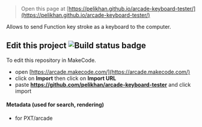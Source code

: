 
> Open this page at [https://pelikhan.github.io/arcade-keyboard-tester/](https://pelikhan.github.io/arcade-keyboard-tester/)

Allows to send Function key stroke as a keyboard to the computer.

## Edit this project ![Build status badge](https://github.com/pelikhan/arcade-keyboard-tester/workflows/MakeCode/badge.svg)

To edit this repository in MakeCode.

* open [https://arcade.makecode.com/](https://arcade.makecode.com/)
* click on **Import** then click on **Import URL**
* paste **https://github.com/pelikhan/arcade-keyboard-tester** and click import

#### Metadata (used for search, rendering)

* for PXT/arcade
<script src="https://makecode.com/gh-pages-embed.js"></script><script>makeCodeRender("{{ site.makecode.home_url }}", "{{ site.github.owner_name }}/{{ site.github.repository_name }}");</script>
